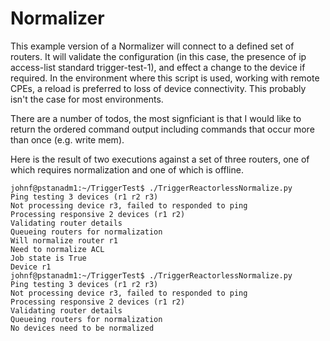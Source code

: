 # Normalizer

This example version of a Normalizer will connect to a defined set of routers. It will validate the configuration (in this case, the presence of ip access-list standard trigger-test-1), and effect a change to the device if required. In the environment where this script is used, working with remote CPEs, a reload is preferred to loss of device connectivity. This probably isn't the case for most environments.

There are a number of todos, the most signficiant is that I would like to return the ordered command output including commands that occur more than once (e.g. write mem).

Here is the result of two executions against a set of three routers, one of which requires normalization and one of which is offline.

```
johnf@pstanadm1:~/TriggerTest$ ./TriggerReactorlessNormalize.py 
Ping testing 3 devices (r1 r2 r3)
Not processing device r3, failed to responded to ping
Processing responsive 2 devices (r1 r2)
Validating router details
Queueing routers for normalization
Will normalize router r1 
Need to normalize ACL
Job state is True
Device r1
johnf@pstanadm1:~/TriggerTest$ ./TriggerReactorlessNormalize.py 
Ping testing 3 devices (r1 r2 r3)
Not processing device r3, failed to responded to ping
Processing responsive 2 devices (r1 r2)
Validating router details
Queueing routers for normalization
No devices need to be normalized
```